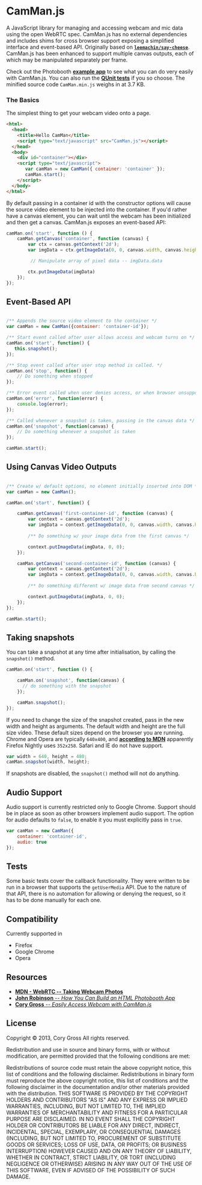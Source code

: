 CamMan.js
===========
A JavaScript library for managing and accessing webcam and mic data using the
open WebRTC spec. CamMan.js has no external dependencies and includes shims for
cross browser support exposing a simplified interface and event-based API. 
Originally based on [**`leemachin/say-cheese`**][say-cheese]. CamMan.js has
been enhanced to support multiple canvas outputs, each of which may be
manipulated separately per frame.

Check out the Photobooth [**example app**][demo] to see what you can do very
easily with CamMan.js. You can also run the [**QUnit tests**][tests] if you so
choose. The minified source code `CamMan.min.js` weighs in at 3.7 KB.

### The Basics

The simplest thing to get your webcam video onto a page.

```html
<html>
  <head>
    <title>Hello CamMan</title>
    <script type="text/javascript" src="CamMan.js"></script>
  </head>
  <body>
    <div id="container"></div>
    <script type="text/javascript">
       var camMan = new CamMan({ container: 'container' });
       camMan.start();
    </script>
  </body>
</html>
```

By default passing in a container id with the constructor options will cause
the source video element to be injected into the container. If you'd rather
have a canvas element, you can wait until the webcam has been initialized and
then get a canvas. CamMan.js exposes an event-based API:

```javascript
camMan.on('start', function () {
	camMan.getCanvas('container', function (canvas) {
        var ctx = canvas.getContext('2d');
        var imgData = ctx.getImageData(0, 0, canvas.width, canvas.height);

		 // Manipulate array of pixel data -- imgData.data

        ctx.putImageData(imgData)
    });
});
```

Event-Based API
----------------------

```javascript

/** Appends the source video element to the container */
var camMan = new CamMan({container: 'container-id'});

/** Start event called after user allows access and webcam turns on */
camMan.on('start', function() {
   this.snapshot();
});

/** Stop event called after user stop method is called. */
camMan.on('stop', function() {
	// Do something when stopped
});

/** Error event called when user denies access, or when browser unsupported */
camMan.on('error', function(error) {
	console.log(error);
});

/** Called whenever a snapshot is taken, passing in the canvas data */
camMan.on('snapshot', function(canvas) {
	// Do something whenever a snapshot is taken
});

camMan.start();
```

Using Canvas Video Outputs
------------------------------
```javascript

/** Create w/ default options, no element initially inserted into DOM */
var camMan = new CamMan();

camMan.on('start', function() {

    camMan.getCanvas('first-container-id', function (canvas) {
		var context = canvas.getContext('2d');
		var imgData = context.getImageData(0, 0, canvas.width, canvas.height);
		
		/** Do something w/ your image data from the first canvas */

		context.putImageData(imgData, 0, 0);
    });

    camMan.getCanvas('second-container-id', function (canvas) {
		var context = canvas.getContext('2d');
		var imgData = context.getImageData(0, 0, canvas.width, canvas.height);
		
		/** Do something different w/ image data from second canvas */

		context.putImageData(imgData, 0, 0);
    });
});

camMan.start();
```

Taking snapshots
----------------

You can take a snapshot at any time after initialisation, by calling the
`snapshot()` method.

```javascript
camMan.on('start', function () {

	camMan.on('snapshot', function(canvas) {
	  // do something with the snapshot
	});

	camMan.snapshot();
});
```

If you need to change the size of the snapshot created, pass in the new width 
and height as arguments. The default width and height are the full size video.
These default sizes depend on the browser you are running. Chrome and Opera
are typically `640x400`, and [**according to MDN**][mdn] apparently Firefox
Nightly uses `352x258`. Safari and IE do not have support.

```javascript
var width = 640, height = 480;
camMan.snapshot(width, height);
```

If snapshots are disabled, the `snapshot()` method will not do anything.

Audio Support
-----------------------

Audio support is currently restricted only to Google Chrome. Support should
be in place as soon as other browsers implement audio support. The option for
audio defaults to `false`, to enable it you must explicitly pass in `true`.

```javascript
var camMan = new CamMan({
    container: 'container-id',
    audio: true 
});
```

Tests
-----

Some basic tests cover the callback functionality. They were written
to be run in a browser that supports the `getUserMedia` API. Due to
the nature of that API, there is no automation for allowing or denying
the request, so it has to be done manually for each one.

Compatibility
-------------

Currently supported in

- Firefox
- Google Chrome
- Opera

Resources
-----------
 - [**MDN - WebRTC -- Taking Webcam Photos**][mdn]
 - [**John Robinson** -- *How You Can Build an HTML Photobooth App*][robinson]
 - [**Cory Gross** -- *Easily Access Webcam with CamMan.js*][gross]

License
-------

Copyright &copy; 2013, Cory Gross
All rights reserved.

Redistribution and use in source and binary forms, with or without modification,
are permitted provided that the following conditions are met:

Redistributions of source code must retain the above copyright notice, this list
of conditions and the following disclaimer. Redistributions in binary form must
reproduce the above copyright notice, this list of conditions and the following
disclaimer in the documentation and/or other materials provided with the
distribution. THIS SOFTWARE IS PROVIDED BY THE COPYRIGHT HOLDERS AND
CONTRIBUTORS "AS IS" AND ANY EXPRESS OR IMPLIED WARRANTIES, INCLUDING, BUT NOT
LIMITED TO, THE IMPLIED WARRANTIES OF MERCHANTABILITY AND FITNESS FOR A
PARTICULAR PURPOSE ARE DISCLAIMED. IN NO EVENT SHALL THE COPYRIGHT HOLDER OR
CONTRIBUTORS BE LIABLE FOR ANY DIRECT, INDIRECT, INCIDENTAL, SPECIAL, EXEMPLARY,
OR CONSEQUENTIAL DAMAGES (INCLUDING, BUT NOT LIMITED TO, PROCUREMENT OF
SUBSTITUTE GOODS OR SERVICES; LOSS OF USE, DATA, OR PROFITS; OR BUSINESS
INTERRUPTION) HOWEVER CAUSED AND ON ANY THEORY OF LIABILITY, WHETHER IN
CONTRACT, STRICT LIABILITY, OR TORT (INCLUDING NEGLIGENCE OR OTHERWISE) ARISING
IN ANY WAY OUT OF THE USE OF THIS SOFTWARE, EVEN IF ADVISED OF THE POSSIBILITY
OF SUCH DAMAGE.

[demo]: http://coryg89.github.io/CamMan.js/example
[tests]: http://coryg89.github.io/CamMan.js/test
[gross]: http://coryg89.github.io/technical/2013/06/15/easily-access-webcam-with-cammanjs/
[say-cheese]: https://github.com/leemachin/say-cheese
[robinson]: http://www.storminthecastle.com/2013/05/07/how-you-can-build-an-html5-photobooth-app/
[mdn]: https://developer.mozilla.org/en-US/docs/WebRTC/Taking_webcam_photos
